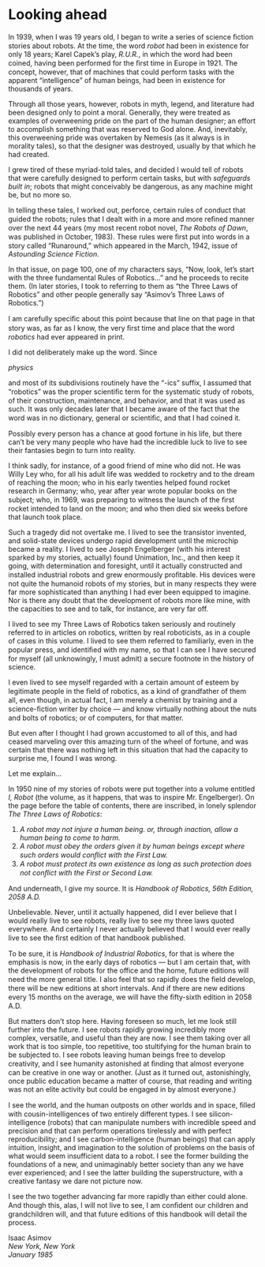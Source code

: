 # Looking ahead

In 1939, when I was 19 years old, I began to write a series of science ﬁction stories about robots. At the time, the word *robot* had been in existence for only 18 years; Karel Capek’s play, *R.U.R.*, in which the word had been coined, having been performed for the ﬁrst time in Europe in 1921. The concept, however, that of machines that could perform tasks with the apparent “intelligence” of human beings, had been in existence for thousands of years.

Through all those years, however, robots in myth, legend, and literature had been designed only to point a moral. Generally, they were treated as examples of overweening pride on the part of the human designer; an effort to accomplish something that was reserved to God alone. And, inevitably, this overweening pride was overtaken by Nemesis (as it always is in morality tales), so that the designer was destroyed, usually by that which he had created.

I grew tired of these myriad-told tales, and decided I would tell of robots that were carefully designed to perform certain tasks, but with *safeguards built in*; robots that might conceivably be dangerous, as any machine might be, but no more so.

In telling these tales, I worked out, perforce, certain rules of conduct that guided the robots; rules that I dealt with in a more and more reﬁned manner over the next 44 years (my most recent robot novel, *The Robots of Dawn*, was published in October, 1983). These rules were ﬁrst put into words in a story called “Runaround,” which appeared in the March, 1942, issue of *Astounding Science Fiction*.

In that issue, on page 100, one of my characters says, “Now, look, let’s start with the three fundamental Rules of Robotics...” and he proceeds to recite them. (In later stories, I took to referring to them as “the Three Laws of Robotics” and other people generally say “Asimov’s Three Laws of Robotics.”)

I am carefully speciﬁc about this point because that line on that page in that story was, as far as I know, the very ﬁrst time and place that the word *robotics* had ever appeared in print.

I did not deliberately make up the word. Since

*physics*

and most of its subdivisions routinely have the “-ics” suffix, I assumed that “robotics” was the proper scientiﬁc term for the systematic study of robots, of their construction, maintenance, and behavior, and that it was used as such. It was only decades later that I became aware of the fact that the word was in no dictionary, general or scientiﬁc, and that I had coined it.

Possibly every person has a chance at good fortune in his life, but there can’t be very many people who have had the incredible luck to live to see their fantasies begin to turn into reality.

I think sadly, for instance, of a good friend of mine who did not. He was Willy Ley who, for all his adult life was wedded to rocketry and to the dream of reaching the moon; who in his early twenties helped found rocket research in Germany; who, year after year wrote popular books on the subject; who, in 1969, was preparing to witness the launch of the ﬁrst rocket intended to land on the moon; and who then died six weeks before that launch took place.

Such a tragedy did not overtake me. I lived to see the transistor invented, and solid-state devices undergo rapid development until the microchip became a reality. I lived to see Joseph Engelberger (with his interest sparked by my stories, actually) found Unimation, Inc., and then keep it going, with determination and foresight, until it actually constructed and installed industrial robots and grew enormously proﬁtable. His devices were not quite the humanoid robots of my stories, but in many respects they were far more sophisticated than anything I had ever been equipped to imagine. Nor is there any doubt that the development of robots more like mine, with the capacities to see and to talk, for instance, are very far off.

I lived to see my Three Laws of Robotics taken seriously and routinely referred to in articles on robotics, written by real roboticists, as in a couple of cases in this volume. I lived to see them referred to familiarly, even in the popular press, and identiﬁed with my name, so that I can see I have secured for myself (all unknowingly, I must admit) a secure footnote in the history of science.

I even lived to see myself regarded with a certain amount of esteem by legitimate people in the ﬁeld of robotics, as a kind of grandfather of them all, even though, in actual fact, I am merely a chemist by training and a science-ﬁction writer by choice — and know virtually nothing about the nuts and bolts of robotics; or of computers, for that matter.

But even after I thought I had grown accustomed to all of this, and had ceased marveling over this amazing turn of the wheel of fortune, and was certain that there was nothing left in this situation that had the capacity to surprise me, I found I was wrong.

Let me explain...

In 1950 nine of my stories of robots were put together into a volume entitled *I, Robot* (the volume, as it happens, that was to inspire Mr. Engelberger). On the page before the table of contents, there are inscribed, in lonely splendor *The Three Laws of Robotics*: 

1. *A robot may not injure a human being. or, through inaction, allow a human being to come to harm.*
2. *A robot must obey the orders given it by human beings except where such orders would conﬂict with the First Law.*
3. *A robot must protect its own existence as long as such protection does not conﬂict with the First or Second Law.*

And underneath, I give my source. It is *Handbook of Robotics, 56th Edition, 2058 A.D.*

Unbelievable. Never, until it actually happened, did I ever believe that I would really live to see robots, really live to see my three laws quoted everywhere. And certainly I never actually believed that I would ever really live to see the ﬁrst edition of that handbook published.

To be sure, it is *Handbook of Industrial Robotics*, for that is where the emphasis is now, in the early days of robotics — but I am certain that, with the development of robots for the office and the home, future editions will need the more general title. I also feel that so rapidly does the ﬁeld develop, there will be new editions at short intervals. And if there are new editions every 15 months on the average, we will have the ﬁfty-sixth edition in 2058 A.D.

But matters don’t stop here. Having foreseen so much, let me look still further into the future. I see robots rapidly growing incredibly more complex, versatile, and useful than they are now. I see them taking over all work that is too simple, too repetitive, too stultifying for the human brain to be subjected to. I see robots leaving human beings free to develop creativity, and I see humanity astonished at ﬁnding that almost everyone can be creative in one way or another. (Just as it turned out, astonishingly, once public education became a matter of course, that reading and writing was not an elite activity but could be engaged in by almost everyone.)

I see the world, and the human outposts on other worlds and in space, ﬁlled with cousin-intelligences of two entirely different types. I see silicon-intelligence (robots) that can manipulate numbers with incredible speed and precision and that can perform operations tirelessly and with perfect reproducibility; and I see carbon-intelligence (human beings) that can apply intuition, insight, and imagination to the solution of problems on the basis of what would seem insufficient data to a robot. I see the former building the foundations of a new, and unimaginably better society than any we have ever experienced; and I see the latter building the superstructure, with a creative fantasy we dare not picture now.

I see the two together advancing far more rapidly than either could alone. And though this, alas, I will not live to see, I am conﬁdent our children and grandchildren will, and that future editions of this handbook will detail the process.

Isaac Asimov<br />
*New York, New York*<br />
*January 1985*
